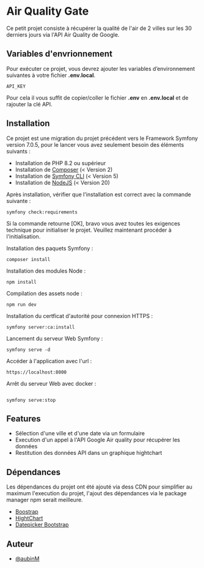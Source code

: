 
# Air Quality Gate

Ce petit projet consiste à récupérer la qualité de l'air de 2 villes sur les 30 derniers jours via l'API Air Quality de Google.

## Variables d'envrionnement

Pour exécuter ce projet, vous devrez ajouter les variables d’environnement suivantes à votre fichier **.env.local**.

`API_KEY`

Pour cela il vous suffit de copier/coller le fichier **.env** en **.env.local** et de rajouter la clé API.

## Installation

Ce projet est une migration du projet précédent vers le Framework Symfony version 7.0.5, pour le lancer vous avez seulement besoin des éléments suivants :

- Installation de PHP 8.2 ou supérieur
- Installation de [Composer](https://getcomposer.org/download/) (< Version 2)
- Installation de [Symfony CLI](https://symfony.com/download) (< Version 5)
- Installation de [NodeJS](https://nodejs.org/en/download) (< Version 20)

Après installation, vérifier que l'installation est correct avec la commande suivante :

````
symfony check:requirements
````

Si la commande retourne [OK], bravo vous avez toutes les exigences technique pour initialiser le projet. Veuillez maintenant procéder à l'initialisation.

Installation des paquets Symfony : 

````
composer install
````

Installation des modules Node : 

````
npm install
````

Compilation des assets node : 

````
npm run dev
````

Installation du certficat d'autorité pour connexion HTTPS : 

````
symfony server:ca:install
````

Lancement du serveur Web Symfony : 

````
symfony serve -d
````

Accéder à l'application avec l'url : 

````
https://localhost:8000
````

Arrêt du serveur Web avec docker : 

````

symfony serve:stop
````


## Features

- Sélection d'une ville et d'une date via un formulaire
- Execution d'un appel à l'API Google Air quality pour récupérer les données
- Restitution des données API dans un graphique hightchart


## Dépendances

Les dépendances du projet ont été ajouté via dess CDN pour simplifier au maximum l'execution du projet, l'ajout des dépendances via le package manager npm serait meilleure.

- [Boostrap](https://getbootstrap.com/)
- [HightChart](https://www.highcharts.com/)
- [Datepicker Bootstrap](https://bootstrap-datepicker.readthedocs.io/en/latest/)


## Auteur

- [@aubinM](https://github.com/aubinM)



